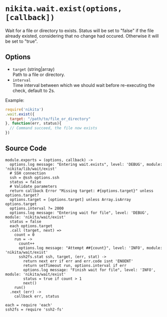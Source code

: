 
# `nikita.wait.exist(options, [callback])`

Wait for a file or directory to exists. Status will be
set to "false" if the file already existed, considering that no
change had occured. Otherwise it will be set to "true".   

## Options  
  
* `target` (string|array)   
  Path to a file or directory.    
* `interval`   
  Time interval between which we should wait before re-executing the check,
  default to 2s.     

Example:

```js
require('nikita')
.wait.exist({
  target: "/path/to/file_or_directory"
}, function(err, status){
  // Command succeed, the file now exists
})
```

## Source Code

    module.exports = (options, callback) ->
      options.log message: "Entering wait.exists", level: 'DEBUG', module: 'nikita/lib/wait/exist'
      # SSH connection
      ssh = @ssh options.ssh
      status = false
      # Validate parameters
      return callback Error "Missing target: #{options.target}" unless options.target?
      options.target = [options.target] unless Array.isArray options.target
      options.interval ?= 2000
      options.log message: "Entering wait for file", level: 'DEBUG', module: 'nikita/wait/exist'
      status = false
      each options.target
      .call (target, next) =>
        count = 0
        run = ->
          count++
          options.log message: "Attempt ##{count}", level: 'INFO', module: 'nikita/wait/exist'
          ssh2fs.stat ssh, target, (err, stat) ->
            return next err if err and err.code isnt 'ENOENT'
            return setTimeout run, options.interval if err
            options.log message: "Finish wait for file", level: 'INFO', module: 'nikita/wait/exist'
            status = true if count > 1
            next()
        run()
      .next (err) ->
        callback err, status

    each = require 'each'
    ssh2fs = require 'ssh2-fs'
